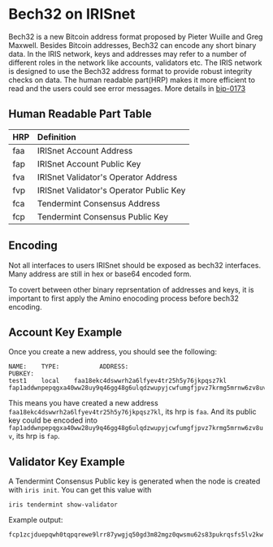# Bech32 on IRISnet

Bech32 is a new Bitcoin address format proposed by Pieter Wuille and Greg Maxwell. Besides Bitcoin addresses, Bech32 can encode any short binary data. In the IRIS network, keys and addresses may refer to a number of different roles in the network like accounts, validators etc. The IRIS network is designed to use the Bech32 address format to provide robust integrity checks on data. The human readable part(HRP) makes it more efficient to read and the users could see error messages. More details in [bip-0173](https://github.com/bitcoin/bips/blob/master/bip-0173.mediawiki)


## Human Readable Part Table


| HRP        | Definition |
| -----------|:-------------|
|faa|   IRISnet Account Address|
|fap|    IRISnet Account Public Key|
|fva|   IRISnet Validator's Operator Address|
|fvp|   IRISnet Validator's Operator Public Key|
|fca|   Tendermint Consensus Address|
|fcp|    Tendermint Consensus Public Key|

## Encoding

Not all interfaces to users IRISnet should be exposed as bech32 interfaces. Many address are still in hex or base64 encoded form.

To covert between other binary reprsentation of addresses and keys, it is important to first apply the Amino enocoding process before bech32 encoding.


## Account Key Example

Once you create a new address, you should see the following:

```
NAME:    TYPE:           ADDRESS:                                PUBKEY:
test1    local    faa18ekc4dswwrh2a6lfyev4tr25h5y76jkpqsz7kl    fap1addwnpepqgxa40ww28uy9q46gg48g6ulqdzwupyjcwfumgfjpvz7krmg5mrnw6zv8uv
```

This means you have created a new address `faa18ekc4dswwrh2a6lfyev4tr25h5y76jkpqsz7kl`, its hrp is `faa`. And its public key could be encoded into `fap1addwnpepqgxa40ww28uy9q46gg48g6ulqdzwupyjcwfumgfjpvz7krmg5mrnw6zv8uv`, its hrp is `fap`. 

## Validator Key Example

A Tendermint Consensus Public key is generated when the node is created with  `iris init`.
You can get this value with   
```
iris tendermint show-validator
```

Example output:
```
fcp1zcjduepqwh0tqpqrewe9lrr87ywgjq50gd3m82mgz0qwsmu62s83pukrqsfs5lv2kw
```
